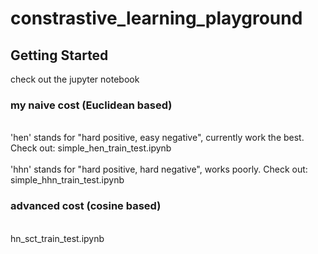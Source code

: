 # constrastive_learning_playground



<!-- GETTING STARTED -->
## Getting Started
check out the jupyter notebook


### my naive cost (Euclidean based)
<br>'hen' stands for "hard positive, easy negative", currently work the best. Check out: simple_hen_train_test.ipynb</br>
<br>'hhn' stands for "hard positive, hard negative", works poorly. Check out: simple_hhn_train_test.ipynb</br>

### advanced cost (cosine based)
<br> hn_sct_train_test.ipynb</br>



